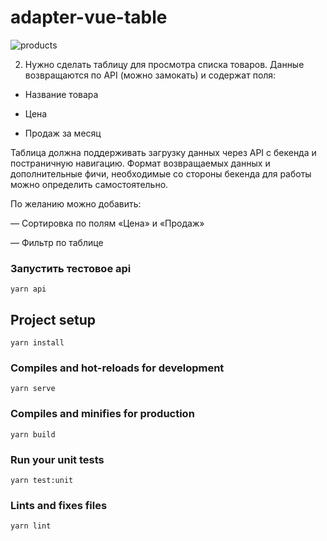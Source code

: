 # adapter-vue-table
![products](https://user-images.githubusercontent.com/35951053/89719056-0b571180-d9cd-11ea-996c-aa0168a061d7.gif)

2) Нужно сделать таблицу для просмотра списка товаров. Данные возвращаются по API (можно замокать) и содержат поля:

- Название товара

- Цена

- Продаж за месяц

Таблица должна поддерживать загрузку данных через API с бекенда и постраничную навигацию. Формат возвращаемых данных и дополнительные фичи, необходимые со стороны бекенда для работы можно определить самостоятельно.

По желанию можно добавить:

— Сортировка по полям «Цена» и «Продаж»

— Фильтр по таблице

### Запустить тестовое api
```
yarn api
```

## Project setup
```
yarn install
```

### Compiles and hot-reloads for development
```
yarn serve
```

### Compiles and minifies for production
```
yarn build
```

### Run your unit tests
```
yarn test:unit
```

### Lints and fixes files
```
yarn lint
```